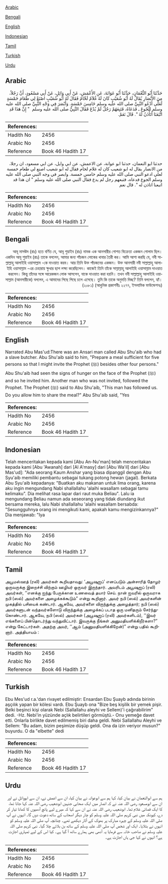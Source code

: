 [Arabic](#arabic)

[Bengali](#bengali)

[English](#english)

[Indonesian](#indonesian)

[Tamil](#tamil)

[Turkish](#turkish)

[Urdu](#urdu)

## Arabic


<div dir="rtl" lang="ar" style={{fontSize:'larger',backgroundColor:'#f8f9fa',padding:20}}>
حَدَّثَنَا أَبُو النُّعْمَانِ، حَدَّثَنَا أَبُو عَوَانَةَ، عَنِ الأَعْمَشِ، عَنْ أَبِي وَائِلٍ، عَنْ أَبِي مَسْعُودٍ، أَنَّ رَجُلاً، مِنَ الأَنْصَارِ يُقَالُ لَهُ أَبُو شُعَيْبٍ كَانَ لَهُ غُلاَمٌ لَحَّامٌ فَقَالَ لَهُ أَبُو شُعَيْبٍ اصْنَعْ لِي طَعَامَ خَمْسَةٍ لَعَلِّي أَدْعُو النَّبِيَّ صلى الله عليه وسلم خَامِسَ خَمْسَةٍ‏.‏ وَأَبْصَرَ فِي وَجْهِ النَّبِيِّ صلى الله عليه وسلم الْجُوعَ ـ فَدَعَاهُ، فَتَبِعَهُمْ رَجُلٌ لَمْ يُدْعَ فَقَالَ النَّبِيُّ صلى الله عليه وسلم ‏ "‏ إِنَّ هَذَا قَدِ اتَّبَعَنَا أَتَأْذَنُ لَهُ ‏"‏‏.‏ قَالَ نَعَمْ‏.‏
</div>
<div style={{backgroundColor:'#f8f9fa',padding:20, marginBottom: 10}}><table> <thead> <tr> <th>References:</th> <th></th> </tr> </thead> <tbody><tr><td>Hadith No</td><td>2456</td></tr><tr><td>Arabic No</td><td>2456</td></tr><tr><td>Reference</td><td>Book 46 Hadith 17</td></tr></tbody></table></div>


<div dir="rtl" lang="ar" style={{fontSize:'larger',backgroundColor:'#f8f9fa',padding:20}}>
حدثنا ابو النعمان، حدثنا ابو عوانة، عن الاعمش، عن ابي وايل، عن ابي مسعود، ان رجلا، من الانصار يقال له ابو شعيب كان له غلام لحام فقال له ابو شعيب اصنع لي طعام خمسة لعلي ادعو النبي صلى الله عليه وسلم خامس خمسة. وابصر في وجه النبي صلى الله عليه وسلم الجوع فدعاه، فتبعهم رجل لم يدع فقال النبي صلى الله عليه وسلم " ان هذا قد اتبعنا اتاذن له ". قال نعم
</div>
<div style={{backgroundColor:'#f8f9fa',padding:20, marginBottom: 10}}><table> <thead> <tr> <th>References:</th> <th></th> </tr> </thead> <tbody><tr><td>Hadith No</td><td>2456</td></tr><tr><td>Arabic No</td><td>2456</td></tr><tr><td>Reference</td><td>Book 46 Hadith 17</td></tr></tbody></table></div>

## Bengali


<div dir="rtl" lang="bn" style={{fontSize:'larger',backgroundColor:'#f8f9fa',padding:20}}>
আবূ মাসঊদ (রাঃ) হতে বর্ণিত যে, আবূ শুয়াইব (রাঃ) নামক এক আনসারীর গোশত বিক্রেতা একজন গোলাম ছিল। একদিন আবূ শুয়াইব (রাঃ) তাকে বললেন, আমার জন্য পাঁচজন লোকের খাবার তৈরী কর। আমি আশা করছি যে, নবী সাল্লাল্লাহু আলাইহি ওয়াসাল্লাম -কে দাওয়াত করব। আর তিনি উক্ত পাঁচজনের একজন। উক্ত আনসারী নবী সাল্লাল্লাহু আলাইহি ওয়াসাল্লাম -এর চেহারায় ক্ষুধার ছাপ লক্ষ্য করেছিলেন। কাজেই তিনি তাঁকে সাল্লাল্লাহু আলাইহি ওয়াসাল্লাম দাওয়াত করলেন। কিন্তু তাঁদের সঙ্গে আরেকজন লোক আসলেন, যাকে দাওয়াত করা হয়নি। তখন নবী সাল্লাল্লাহু আলাইহি ওয়াসাল্লাম (আনসারীকে) বললেন, এ আমাদের পিছে পিছে চলে এসেছে। তুমি কি তাকে অনুমতি দিচ্ছ? তিনি বললেন, হ্যাঁ। (২০৮১) (আধুনিক প্রকাশনীঃ ২২৭৭, ইসলামিক ফাউন্ডেশনঃ)
</div>
<div style={{backgroundColor:'#f8f9fa',padding:20, marginBottom: 10}}><table> <thead> <tr> <th>References:</th> <th></th> </tr> </thead> <tbody><tr><td>Hadith No</td><td>2456</td></tr><tr><td>Arabic No</td><td>2456</td></tr><tr><td>Reference</td><td>Book 46 Hadith 17</td></tr></tbody></table></div>

## English


<div dir="ltr" lang="en" style={{fontSize:'larger',backgroundColor:'#f8f9fa',padding:20}}>
Narrated Abu Mas'ud:There was an Ansari man called Abu Shu'aib who had a slave butcher. Abu Shu'aib said to him, "Prepare a meal sufficient for five persons so that I might invite the Prophet (ﷺ) besides other four persons." Abu Shu'aib had seen the signs of hunger on the face of the Prophet (ﷺ) and so he invited him. Another man who was not invited, followed the Prophet. The Prophet (ﷺ) said to Abu Shu'aib, "This man has followed us. Do you allow him to share the meal?" Abu Shu'aib said, "Yes
</div>
<div style={{backgroundColor:'#f8f9fa',padding:20, marginBottom: 10}}><table> <thead> <tr> <th>References:</th> <th></th> </tr> </thead> <tbody><tr><td>Hadith No</td><td>2456</td></tr><tr><td>Arabic No</td><td>2456</td></tr><tr><td>Reference</td><td>Book 46 Hadith 17</td></tr></tbody></table></div>

## Indonesian


<div dir="ltr" lang="id" style={{fontSize:'larger',backgroundColor:'#f8f9fa',padding:20}}>
Telah menceritakan kepada kami [Abu An-Nu'man] telah menceritakan kepada kami [Abu 'Awanah] dari [Al A'masy] dari [Abu Wa'il] dari [Abu Mas'ud]: "Ada seorang Kaum Anshar yang biasa dipanggil dengan Abu Syu'aib memiliki pembantu sebagai tukang potong hewan (jagal). Berkata Abu Syu'aib kepadanya: "Buatkan aku makanan untuk lima orang, karena aku ingin mengundang Nabi shallallahu 'alaihi wasallam sebagai tamu kelimaku". Dia melihat rasa lapar dari raut muka Beliau". Lalu ia mengundang Beliau namun ada seseorang yang tidak diundang ikut bersama mereka, lalu Nabi shallallahu 'alaihi wasallam bersabda: "Sesungguhnya orang ini mengikuti kami, apakah kamu mengizinkannya?" Dia menjawab: "Iya
</div>
<div style={{backgroundColor:'#f8f9fa',padding:20, marginBottom: 10}}><table> <thead> <tr> <th>References:</th> <th></th> </tr> </thead> <tbody><tr><td>Hadith No</td><td>2456</td></tr><tr><td>Arabic No</td><td>2456</td></tr><tr><td>Reference</td><td>Book 46 Hadith 17</td></tr></tbody></table></div>

## Tamil


<div dir="ltr" lang="ta" style={{fontSize:'larger',backgroundColor:'#f8f9fa',padding:20}}>
அபூமஸ்ஊத் (ரலி) அவர்கள் கூறியதாவது: ‘அபூஷுஐப்’ எனப்படும் அன்சாரித் தோழர் ஒருவருக்கு இறைச்சி விற்கும் ஊழியர் ஒருவர் இருந்தார். அவரிடம் அபூஷுஐப் (ரலி) அவர்கள், ‘‘எனக்கு ஐந்து பேருக்கான உணவைத் தயார் செய். நான் ஐவரில் ஒருவராக நபி (ஸல்) அவர்களை அழைக்கக்கூடும்” என்று கூறினார். அவர் நபி (ஸல்) அவர்களின் முகத்தில் பசியைக் கண்டார். ஆகவே, அவர்களை விருந்துக்கு அழைத்தார்; நபி (ஸல்) அவர்களுடன் வந்தவர்களோடு விருந்துக்கு அழைக்கப் படாத ஒரு மனிதரும் சேர்ந்துகொண்டார். ஆகவே, நபி (ஸல்) அவர்கள் (அபூஷுஐப் (ரலி) அவர்களிடம்), ‘‘இவர் எங்களைப் பின்தொடர்ந்து வந்துவிட்டார். இவருக்கு நீங்கள் அனுமதியளிக்கிறீர்களா?” என்று கேட்டார்கள். அதற்கு அவர், ‘‘ஆம் (அனுமதியளிக்கிறேன்)” என்று பதில் கூறினார். அத்தியாயம் :
</div>
<div style={{backgroundColor:'#f8f9fa',padding:20, marginBottom: 10}}><table> <thead> <tr> <th>References:</th> <th></th> </tr> </thead> <tbody><tr><td>Hadith No</td><td>2456</td></tr><tr><td>Arabic No</td><td>2456</td></tr><tr><td>Reference</td><td>Book 46 Hadith 17</td></tr></tbody></table></div>

## Turkish


<div dir="ltr" lang="tr" style={{fontSize:'larger',backgroundColor:'#f8f9fa',padding:20}}>
Ebu Mes'ud r.a.'dan rivayet edilmiştir: Ensardan Ebu Şuayb adında birinin aşçılık yapan bir kölesi vardı. Ebu Şuayb ona "Bize beş kişilik bir yemek pişir. Belki beşinci kişi olarak Nebi (Sallallahu aleyhi ve Sellem)'i çağırabilirim" dedi. -Hz. Nebi'in yüzünde açlık belirtileri görmüştü.- Onu yemeğe davet etti. Onlarla birlikte davet edilmemiş biri daha geldi. Nebi Sallallahu Aleyhi ve Sellem: "Bu adam, bizim peşimize düşüp geldi. Ona da izin veriyor musun?" buyurdu. O da "elbette" dedi
</div>
<div style={{backgroundColor:'#f8f9fa',padding:20, marginBottom: 10}}><table> <thead> <tr> <th>References:</th> <th></th> </tr> </thead> <tbody><tr><td>Hadith No</td><td>2456</td></tr><tr><td>Arabic No</td><td>2456</td></tr><tr><td>Reference</td><td>Book 46 Hadith 17</td></tr></tbody></table></div>

## Urdu


<div dir="rtl" lang="ur" style={{fontSize:'larger',backgroundColor:'#f8f9fa',padding:20}}>
ہم سے ابوالنعمان نے بیان کیا، کہا ہم سے ابوعوانہ نے بیان کیا، ان سے اعمش نے، ان سے ابووائل نے اور ان سے ابومسعود رضی اللہ عنہ نے کہ انصار میں ایک صحابی جنہیں ابوشعیب رضی اللہ عنہ کہا جاتا تھا، کا ایک قصائی غلام تھا۔ ابوشعیب رضی اللہ عنہ نے ان سے کہا کہ میرے لیے پانچ آدمیوں کا کھانا تیار کر دے، کیونکہ میں نبی کریم صلی اللہ علیہ وسلم کو چار دیگر اصحاب کے ساتھ دعوت دوں گا۔ انہوں نے آپ صلی اللہ علیہ وسلم کے چہرہ مبارک پر بھوک کے آثار دیکھے تھے۔ چنانچہ آپ صلی اللہ علیہ وسلم کو انہوں نے بتلایا۔ ایک اور شخص آپ صلی اللہ علیہ وسلم کے ساتھ بن بلائے چلا گیا۔ نبی کریم صلی اللہ علیہ وسلم نے صاحب خانہ سے فرمایا یہ آدمی بھی ہمارے ساتھ آ گیا ہے۔ کیا اس کے لیے تمہاری اجازت ہے؟ انہوں نے کہا جی ہاں اجازت ہے۔
</div>
<div style={{backgroundColor:'#f8f9fa',padding:20, marginBottom: 10}}><table> <thead> <tr> <th>References:</th> <th></th> </tr> </thead> <tbody><tr><td>Hadith No</td><td>2456</td></tr><tr><td>Arabic No</td><td>2456</td></tr><tr><td>Reference</td><td>Book 46 Hadith 17</td></tr></tbody></table></div>